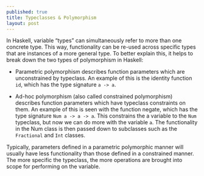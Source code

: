 ```yaml
---
published: true
title: Typeclasses & Polymorphism
layout: post
---
```

In Haskell, variable “types” can simultaneously refer to more than one concrete type. This way, functionality can be re-used across specific types that are instances of a more general type. To better explain this, it helps to break down the two types of polymorphism in Haskell:

* Parametric polymorphism describes function parameters which are unconstrained by typeclass. An example of this is the identity function ``` id ```, which has the type signature ``` a -> a ```.

* Ad-hoc polymorphism (also called constrained polymorphism) describes function parameters which have typeclass constraints on them. An example of this is seen with the function negate, which has the type signature ``` Num a -> a -> a ```. This constrains the a variable to the ``` Num ``` typeclass, but now we can do more with the variable ``` a ```. The functionality in the Num class is then passed down to subclasses such as the ``` Fractional ``` and ``` Int ``` classes.

Typically, parameters defined in a parametric polymorphic manner will usually have less functionality than those defined in a constrained manner. The more specific the typeclass, the more operations are brought into scope for performing on the variable.